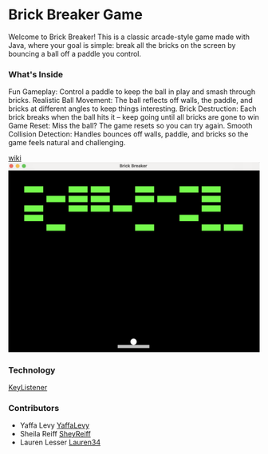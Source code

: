 # Brick Breaker Game 

Welcome to Brick Breaker! This is a classic arcade-style game made with Java, where your goal is simple: 
break all the bricks on the screen by bouncing a ball off a paddle you control.

### What's Inside
Fun Gameplay: Control a paddle to keep the ball in play and smash through bricks.
Realistic Ball Movement: The ball reflects off walls, the paddle, and bricks at different angles to keep things interesting.
Brick Destruction: Each brick breaks when the ball hits it – keep going until all bricks are gone to win
Game Reset: Miss the ball? The game resets so you can try again.
Smooth Collision Detection: Handles bounces off walls, paddle, and bricks so the game feels natural and challenging.

[wiki](https://en.wikipedia.org/wiki/Brick_Breaker)
![game](screenshots/game.png)

### Technology 
[KeyListener](https://www.geeksforgeeks.org/java-keylistener-in-awt/)

### Contributors
* Yaffa Levy [YaffaLevy](https://github.com/YaffaLevy)
* Sheila Reiff [SheyReiff](https://github.com/SheyReiff)
* Lauren Lesser [Lauren34](https://github.com/Lauren34)
